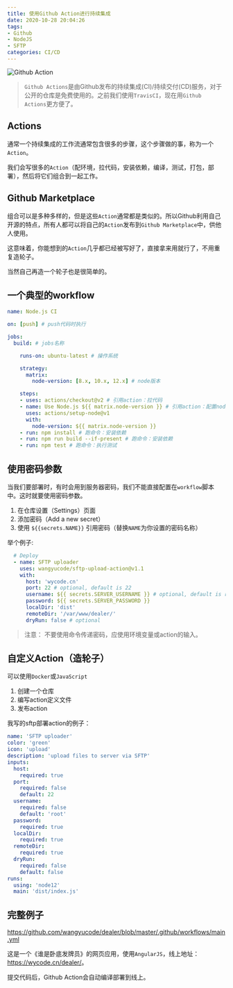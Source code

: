 ```yaml
---
title: 使用Github Action进行持续集成
date: 2020-10-28 20:04:26
tags: 
- Github
- NodeJS
- SFTP
categories: CI/CD
---
```


![Github Action](https://www.wangbase.com/blogimg/asset/201909/bg2019091201.jpg)

> `Github Actions`是由Github发布的持续集成(CI)/持续交付(CD)服务，对于公开的仓库是免费使用的。之前我们使用`TravisCI`，现在用`Github Actions`更方便了。

<!--more-->

## Actions

通常一个持续集成的工作流通常包含很多的步骤，这个步骤做的事，称为一个`Action`。

我们会写很多的`Action`（配环境，拉代码，安装依赖，编译，测试，打包，部署），然后将它们组合到一起工作。

## Github Marketplace

组合可以是多种多样的，但是这些`Action`通常都是类似的。所以Github利用自己开源的特点，所有人都可以将自己的`Action`发布到`Github Marketplace`中，供他人使用。

这意味着，你能想到的`Action`几乎都已经被写好了，直接拿来用就行了，不用重复造轮子。

当然自己再造一个轮子也是很简单的。

## 一个典型的workflow

```yml
name: Node.js CI

on: [push] # push代码时执行

jobs:
  build: # jobs名称

    runs-on: ubuntu-latest # 操作系统

    strategy:
      matrix:
        node-version: [8.x, 10.x, 12.x] # node版本

    steps:
    - uses: actions/checkout@v2 # 引用action：拉代码
    - name: Use Node.js ${{ matrix.node-version }} # 引用action：配置node环境
      uses: actions/setup-node@v1
      with:
        node-version: ${{ matrix.node-version }}
    - run: npm install # 跑命令：安装依赖
    - run: npm run build --if-present # 跑命令：安装依赖
    - run: npm test # 跑命令：执行测试
```

## 使用密码参数

当我们要部署时，有时会用到服务器密码，我们不能直接配置在`workflow`脚本中。这时就要使用密码参数。

1. 在仓库设置（Settings）页面
2. 添加密码（Add a new secret）
3. <span v-pre>使用 `${{secrets.NAME}}` 引用密码（替换`NAME`为你设置的密码名称）</span>

举个例子:

```yml
  # Deploy
  - name: SFTP uploader
    uses: wangyucode/sftp-upload-action@v1.1
    with:
      host: 'wycode.cn'
      port: 22 # optional, default is 22 
      username: ${{ secrets.SERVER_USERNAME }} # optional, default is root
      password: ${{ secrets.SERVER_PASSWORD }} 
      localDir: 'dist'
      remoteDir: '/var/www/dealer/'
      dryRun: false # optional
```

> 注意： 不要使用命令传递密码，应使用环境变量或action的输入。

## 自定义Action（造轮子）

可以使用`Docker`或`JavaScript`

1. 创建一个仓库
2. 编写action定义文件
3. 发布action

我写的sftp部署action的例子：

```yml
name: 'SFTP uploader'
color: 'green'
icon: 'upload'
description: 'upload files to server via SFTP'
inputs:
  host:
    required: true
  port:
    required: false
    default: 22
  username:
    required: false
    default: 'root'
  password:
    required: true
  localDir:
    required: true
  remoteDir:
    required: true
  dryRun:
    required: false
    default: false
runs:
  using: 'node12'
  main: 'dist/index.js'
```

## 完整例子

<https://github.com/wangyucode/dealer/blob/master/.github/workflows/main.yml>

这是一个《谁是卧底发牌员》的网页应用，使用`AngularJS`，线上地址：<https://wycode.cn/dealer/>。

提交代码后，Github Action会自动编译部署到线上。
